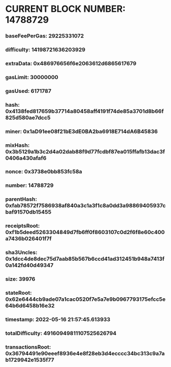 # CURRENT BLOCK NUMBER: 14788729

### baseFeePerGas: 29225331072
### difficulty: 14198721636203929
### extraData: 0x486976656f6e2063612d6865617679
### gasLimit: 30000000
### gasUsed: 6171787
### hash: 0x4138fed817659b37714a80458aff4191f74de85a3701d8b66f825d580ae7dcc5
### miner: 0x1aD91ee08f21bE3dE0BA2ba6918E714dA6B45836
### mixHash: 0x3b5129a1b3c2d4a02dab88f9d77fcdbf87ea015ffafb13dac3f0406a430afaf6
### nonce: 0x3738e0bb853fc58a
### number: 14788729
### parentHash: 0xfab78572f7586938af840a3c1a3f1c8a0dd3a98869405937cbaf91570db15455
### receiptsRoot: 0xf1b5deed5263304849d7fb6ff0f8603107c0d2f6f8e60c400a7436b026401f7f
### sha3Uncles: 0x1dcc4de8dec75d7aab85b567b6ccd41ad312451b948a7413f0a142fd40d49347
### size: 39976
### stateRoot: 0x62e6444cb9ade07a1cac0520f7e5a7e9b0967793175efcc5e64b6d6458b16e32
### timestamp: 2022-05-16 21:57:45.613933
### totalDifficulty: 49160949811107525626794
### transactionsRoot: 0x36794491e90eeef8936e4e8f28eb3d4ecccc34bc313c9a7ab1729942e1535f77
